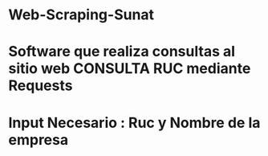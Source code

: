 # Web-Scraping-Sunat
# Software que realiza consultas al sitio web CONSULTA RUC mediante Requests
# Input Necesario : Ruc y Nombre de la empresa
